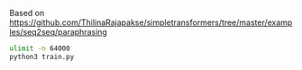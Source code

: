 Based on <https://github.com/ThilinaRajapakse/simpletransformers/tree/master/examples/seq2seq/paraphrasing>

```sh
ulimit -n 64000
python3 train.py
```